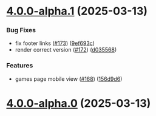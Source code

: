 

# [4.0.0-alpha.1](https://github.com/tf2pickup-org/tf2pickup/compare/4.0.0-alpha.0...4.0.0-alpha.1) (2025-03-13)


### Bug Fixes

* fix footer links ([#173](https://github.com/tf2pickup-org/tf2pickup/issues/173)) ([9ef693c](https://github.com/tf2pickup-org/tf2pickup/commit/9ef693c33f46493978ff1b8a665b22efad179660))
* render correct version ([#172](https://github.com/tf2pickup-org/tf2pickup/issues/172)) ([d035568](https://github.com/tf2pickup-org/tf2pickup/commit/d035568416e41a88b9c24e8bb1f374b09e07755a))


### Features

* games page mobile view ([#168](https://github.com/tf2pickup-org/tf2pickup/issues/168)) ([156d9d6](https://github.com/tf2pickup-org/tf2pickup/commit/156d9d6fc9de86f11b4a0250a5045010e00ff62c))

# [4.0.0-alpha.0](https://github.com/tf2pickup-pl/tf2pickup/releases/tag/4.0.0-alpha.0) (2025-03-13)
